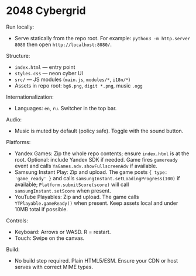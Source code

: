 # 2048 Cybergrid

Run locally:

- Serve statically from the repo root. For example:
  `python3 -m http.server 8080` then open `http://localhost:8080/`.

Structure:
- `index.html` — entry point
- `styles.css` — neon cyber UI
- `src/` — JS modules (`main.js`, `modules/*`, `i18n/*`)
- Assets in repo root: `bg6.png`, `digit *.png`, music `.ogg`

Internationalization:
- Languages: `en`, `ru`. Switcher in the top bar.

Audio:
- Music is muted by default (policy safe). Toggle with the sound button.

Platforms:
- Yandex Games: Zip the whole repo contents; ensure `index.html` is at the root. Optional: include Yandex SDK if needed. Game fires `gameready` event and calls `YaGames.adv.showFullscreenAdv` if available.
- Samsung Instant Play: Zip and upload. The game posts `{ type: 'game_ready' }` and calls `samsungInstant.setLoadingProgress(100)` if available; `Platform.submitScore(score)` will call `samsungInstant.setScore` when present.
- YouTube Playables: Zip and upload. The game calls `YTPlayable.gameReady()` when present. Keep assets local and under 10MB total if possible.

Controls:
- Keyboard: Arrows or WASD. R = restart.
- Touch: Swipe on the canvas.

Build:
- No build step required. Plain HTML5/ESM. Ensure your CDN or host serves with correct MIME types.